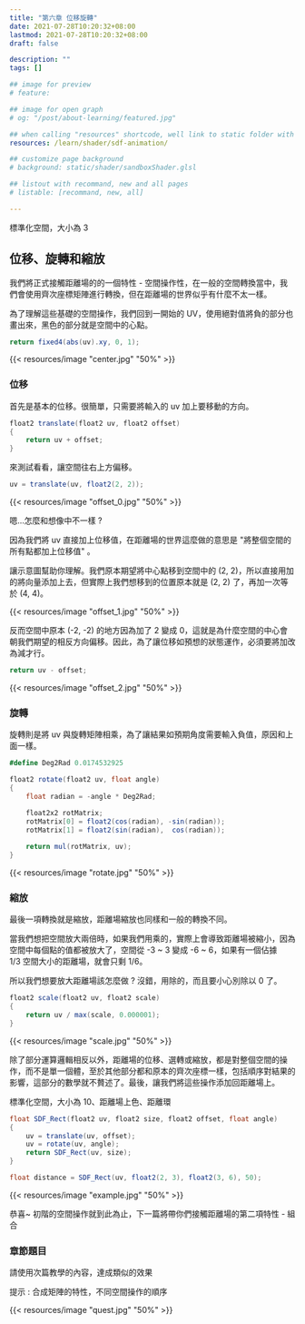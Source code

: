 ```yaml
---
title: "第六章 位移旋轉"
date: 2021-07-28T10:20:32+08:00
lastmod: 2021-07-28T10:20:32+08:00
draft: false

description: ""
tags: []

## image for preview
# feature: 

## image for open graph
# og: "/post/about-learning/featured.jpg"

## when calling "resources" shortcode, well link to static folder with this path 
resources: /learn/shader/sdf-animation/

## customize page background
# background: static/shader/sandboxShader.glsl

## listout with recommand, new and all pages
# listable: [recommand, new, all]

---
```


標準化空間，大小為 3

## 位移、旋轉和縮放

我們將正式接觸距離場的的一個特性 - 空間操作性，在一般的空間轉換當中，我們會使用齊次座標矩陣進行轉換，但在距離場的世界似乎有什麼不太一樣。

為了理解這些基礎的空間操作，我們回到一開始的 UV，使用絕對值將負的部分也畫出來，黑色的部分就是空間中的心點。

```csharp
return fixed4(abs(uv).xy, 0, 1);
```

{{< resources/image "center.jpg" "50%" >}}

### 位移

首先是基本的位移。很簡單，只需要將輸入的 uv 加上要移動的方向。

```csharp
float2 translate(float2 uv, float2 offset)
{
    return uv + offset;   
}
```

來測試看看，讓空間往右上方偏移。

```csharp
uv = translate(uv, float2(2, 2));
```

{{< resources/image "offset_0.jpg" "50%" >}}

嗯...怎麼和想像中不一樣 ?

因為我們將 uv 直接加上位移值，在距離場的世界這麼做的意思是 "將整個空間的所有點都加上位移值" 。

讓示意圖幫助你理解。我們原本期望將中心點移到空間中的 (2, 2)，所以直接用加的將向量添加上去，但實際上我們想移到的位置原本就是 (2, 2) 了，再加一次等於 (4, 4)。

{{< resources/image "offset_1.jpg" "50%" >}}

反而空間中原本 (-2, -2) 的地方因為加了 2 變成 0，這就是為什麼空間的中心會朝我們期望的相反方向偏移。因此，為了讓位移如預想的狀態運作，必須要將加改為減才行。

```csharp
return uv - offset;
```

{{< resources/image "offset_2.jpg" "50%" >}}

### 旋轉

旋轉則是將 uv 與旋轉矩陣相乘，為了讓結果如預期角度需要輸入負值，原因和上面一樣。

```csharp
#define Deg2Rad 0.0174532925
```

```csharp
float2 rotate(float2 uv, float angle)
{
    float radian = -angle * Deg2Rad;

    float2x2 rotMatrix;
    rotMatrix[0] = float2(cos(radian), -sin(radian));
    rotMatrix[1] = float2(sin(radian),  cos(radian));
    
    return mul(rotMatrix, uv);
}
```

{{< resources/image "rotate.jpg" "50%" >}}

### 縮放

最後一項轉換就是縮放，距離場縮放也同樣和一般的轉換不同。

當我們想把空間放大兩倍時，如果我們用乘的，實際上會導致距離場被縮小，因為空間中每個點的值都被放大了，空間從 -3 ~ 3 變成 -6 ~ 6，如果有一個佔據 1/3 空間大小的距離場，就會只剩 1/6。

所以我們想要放大距離場該怎麼做 ? 沒錯，用除的，而且要小心別除以 0 了。

```csharp
float2 scale(float2 uv, float2 scale)
{
    return uv / max(scale, 0.000001);
}
```

{{< resources/image "scale.jpg" "50%" >}}

除了部分運算邏輯相反以外，距離場的位移、選轉或縮放，都是對整個空間的操作，而不是單一個體，至於其他部分都和原本的齊次座標一樣，包括順序對結果的影響，這部分的數學就不贅述了。最後，讓我們將這些操作添加回距離場上。

標準化空間，大小為 10、距離場上色、距離環

```csharp
float SDF_Rect(float2 uv, float2 size, float2 offset, float angle)
{
    uv = translate(uv, offset);
    uv = rotate(uv, angle);
    return SDF_Rect(uv, size);
}
```

```csharp
float distance = SDF_Rect(uv, float2(2, 3), float2(3, 6), 50);
```

{{< resources/image "example.jpg" "50%" >}}

恭喜~ 初階的空間操作就到此為止，下一篇將帶你們接觸距離場的第二項特性 - 組合

### 章節題目

請使用次篇教學的內容，達成類似的效果

提示 : 合成矩陣的特性，不同空間操作的順序

{{< resources/image "quest.jpg" "50%" >}}
